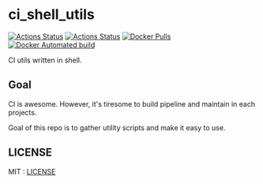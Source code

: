 # ci_shell_utils

[![Actions Status](https://github.com/go-zen-chu/ci_shell_utils/workflows/push-image/badge.svg)](https://github.com/go-zen-chu/ci_shell_utils/actions)
[![Actions Status](https://github.com/go-zen-chu/ci_shell_utils/workflows/ci/badge.svg)](https://github.com/go-zen-chu/ci_shell_utils/actions)
[![Docker Pulls](https://img.shields.io/docker/pulls/amasuda/ci_shell_utils.svg?style=for-the-badge)](https://hub.docker.com/r/amasuda/ci_shell_utils/)
[![Docker Automated build](https://img.shields.io/docker/automated/amasuda/ci_shell_utils.svg?style=for-the-badge)](https://hub.docker.com/r/amasuda/ci_shell_utils/)

CI utils written in shell.

## Goal

CI is awesome. However, it's tiresome to build pipeline and maintain in each projects.

Goal of this repo is to gather utility scripts and make it easy to use.

## LICENSE

MIT : [LICENSE](./LICENSE)
